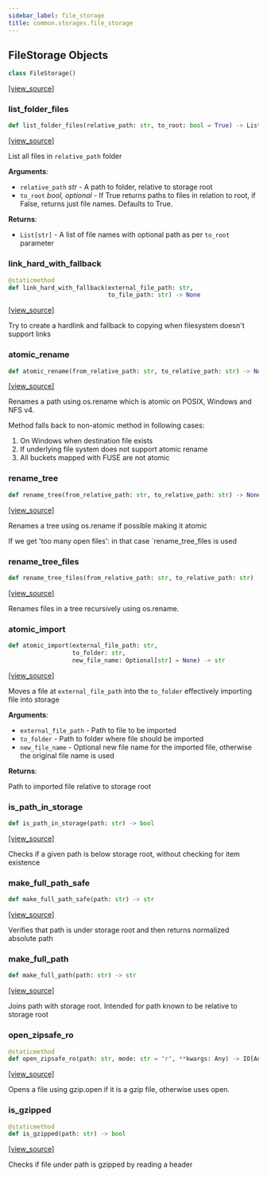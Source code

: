 ```yaml
---
sidebar_label: file_storage
title: common.storages.file_storage
---
```


## FileStorage Objects

```python
class FileStorage()
```

[[view_source]](https://github.com/dlt-hub/dlt/blob/e9c9ecfa8a644fdb516dd74aabca3bf75bafb154/dlt/common/storages/file_storage.py#L17)

### list\_folder\_files

```python
def list_folder_files(relative_path: str, to_root: bool = True) -> List[str]
```

[[view_source]](https://github.com/dlt-hub/dlt/blob/e9c9ecfa8a644fdb516dd74aabca3bf75bafb154/dlt/common/storages/file_storage.py#L128)

List all files in `relative_path` folder

**Arguments**:

- `relative_path` _str_ - A path to folder, relative to storage root
- `to_root` _bool, optional_ - If True returns paths to files in relation to root, if False, returns just file names. Defaults to True.
  

**Returns**:

- `List[str]` - A list of file names with optional path as per ``to_root`` parameter

### link\_hard\_with\_fallback

```python
@staticmethod
def link_hard_with_fallback(external_file_path: str,
                            to_file_path: str) -> None
```

[[view_source]](https://github.com/dlt-hub/dlt/blob/e9c9ecfa8a644fdb516dd74aabca3bf75bafb154/dlt/common/storages/file_storage.py#L168)

Try to create a hardlink and fallback to copying when filesystem doesn't support links

### atomic\_rename

```python
def atomic_rename(from_relative_path: str, to_relative_path: str) -> None
```

[[view_source]](https://github.com/dlt-hub/dlt/blob/e9c9ecfa8a644fdb516dd74aabca3bf75bafb154/dlt/common/storages/file_storage.py#L176)

Renames a path using os.rename which is atomic on POSIX, Windows and NFS v4.

Method falls back to non-atomic method in following cases:
1. On Windows when destination file exists
2. If underlying file system does not support atomic rename
3. All buckets mapped with FUSE are not atomic

### rename\_tree

```python
def rename_tree(from_relative_path: str, to_relative_path: str) -> None
```

[[view_source]](https://github.com/dlt-hub/dlt/blob/e9c9ecfa8a644fdb516dd74aabca3bf75bafb154/dlt/common/storages/file_storage.py#L187)

Renames a tree using os.rename if possible making it atomic

If we get 'too many open files': in that case `rename_tree_files is used

### rename\_tree\_files

```python
def rename_tree_files(from_relative_path: str, to_relative_path: str) -> None
```

[[view_source]](https://github.com/dlt-hub/dlt/blob/e9c9ecfa8a644fdb516dd74aabca3bf75bafb154/dlt/common/storages/file_storage.py#L201)

Renames files in a tree recursively using os.rename.

### atomic\_import

```python
def atomic_import(external_file_path: str,
                  to_folder: str,
                  new_file_name: Optional[str] = None) -> str
```

[[view_source]](https://github.com/dlt-hub/dlt/blob/e9c9ecfa8a644fdb516dd74aabca3bf75bafb154/dlt/common/storages/file_storage.py#L224)

Moves a file at `external_file_path` into the `to_folder` effectively importing file into storage

**Arguments**:

- `external_file_path` - Path to file to be imported
- `to_folder` - Path to folder where file should be imported
- `new_file_name` - Optional new file name for the imported file, otherwise the original file name is used
  

**Returns**:

  Path to imported file relative to storage root

### is\_path\_in\_storage

```python
def is_path_in_storage(path: str) -> bool
```

[[view_source]](https://github.com/dlt-hub/dlt/blob/e9c9ecfa8a644fdb516dd74aabca3bf75bafb154/dlt/common/storages/file_storage.py#L243)

Checks if a given path is below storage root, without checking for item existence

### make\_full\_path\_safe

```python
def make_full_path_safe(path: str) -> str
```

[[view_source]](https://github.com/dlt-hub/dlt/blob/e9c9ecfa8a644fdb516dd74aabca3bf75bafb154/dlt/common/storages/file_storage.py#L264)

Verifies that path is under storage root and then returns normalized absolute path

### make\_full\_path

```python
def make_full_path(path: str) -> str
```

[[view_source]](https://github.com/dlt-hub/dlt/blob/e9c9ecfa8a644fdb516dd74aabca3bf75bafb154/dlt/common/storages/file_storage.py#L271)

Joins path with storage root. Intended for path known to be relative to storage root

### open\_zipsafe\_ro

```python
@staticmethod
def open_zipsafe_ro(path: str, mode: str = "r", **kwargs: Any) -> IO[Any]
```

[[view_source]](https://github.com/dlt-hub/dlt/blob/e9c9ecfa8a644fdb516dd74aabca3bf75bafb154/dlt/common/storages/file_storage.py#L310)

Opens a file using gzip.open if it is a gzip file, otherwise uses open.

### is\_gzipped

```python
@staticmethod
def is_gzipped(path: str) -> bool
```

[[view_source]](https://github.com/dlt-hub/dlt/blob/e9c9ecfa8a644fdb516dd74aabca3bf75bafb154/dlt/common/storages/file_storage.py#L326)

Checks if file under path is gzipped by reading a header


